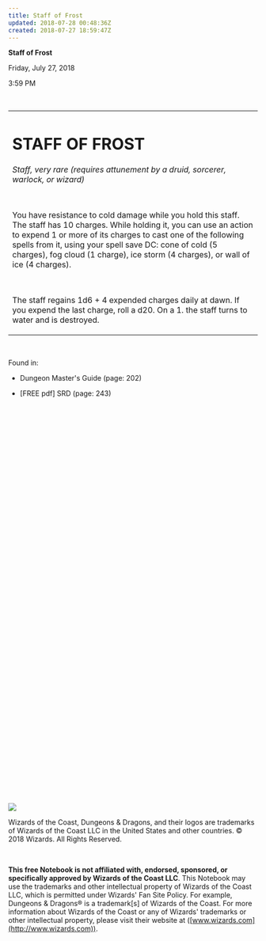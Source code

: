 ```yaml
---
title: Staff of Frost
updated: 2018-07-28 00:48:36Z
created: 2018-07-27 18:59:47Z
---
```


**Staff of Frost**

Friday, July 27, 2018

3:59 PM

 

<table><tbody><tr class="odd"><td><h1 id="staff-of-frost"><strong>STAFF OF FROST</strong></h1><p><em>Staff, very rare (requires attunement by a druid, sorcerer, warlock, or wizard)</em></p><p> </p><p>You have resistance to cold damage while you hold this staff. The staff has 10 charges. While holding it, you can use an action to expend 1 or more of its charges to cast one of the following spells from it, using your spell save DC: cone of cold (5 charges), fog cloud (1 charge), ice storm (4 charges), or wall of ice (4 charges).</p><p> </p><p>The staff regains 1d6 + 4 expended charges daily at dawn. If you expend the last charge, roll a d20. On a 1. the staff turns to water and is destroyed.</p></td></tr></tbody></table>

 

Found in:

-   Dungeon Master's Guide (page: 202)

-   \[FREE pdf\] SRD (page: 243)

 

 

 

 

 

 

 

 

 

 

 

 

 

 

 

 

 

 

 

 

 

 

 

 

 

 

![](tmp\media\image1.png)

Wizards of the Coast, Dungeons & Dragons, and their logos are trademarks of Wizards of the Coast LLC in the United States and other countries. © 2018 Wizards. All Rights Reserved.

 

**This free Notebook is not affiliated with, endorsed, sponsored, or specifically approved by Wizards of the Coast LLC**. This Notebook may use the trademarks and other intellectual property of Wizards of the Coast LLC, which is permitted under Wizards' Fan Site Policy. For example, Dungeons & Dragons® is a trademark\[s\] of Wizards of the Coast. For more information about Wizards of the Coast or any of Wizards' trademarks or other intellectual property, please visit their website at ([www.wizards.com](http://www.wizards.com)).

